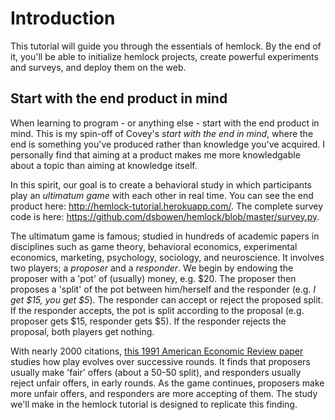 # Introduction

This tutorial will guide you through the essentials of hemlock. By the end of it, you'll be able to initialize hemlock projects, create powerful experiments and surveys, and deploy them on the web.

## Start with the end product in mind

When learning to program - or anything else - start with the end product in mind. This is my spin-off of Covey's *start with the end in mind*, where the end is something you've produced rather than knowledge you've acquired. I personally find that aiming at a product makes me more knowledgable about a topic than aiming at knowledge itself.

In this spirit, our goal is to create a behavioral study in which participants play an *ultimatum game* with each other in real time. You can see the end product here: <http://hemlock-tutorial.herokuapp.com/>. The complete survey code is here: <https://github.com/dsbowen/hemlock/blob/master/survey.py>.

The ultimatum game is famous; studied in hundreds of academic papers in disciplines such as game theory, behavioral economics, experimental economics, marketing, psychology, sociology, and neuroscience. It involves two players; a *proposer* and a *responder*. We begin by endowing the proposer with a 'pot' of (usually) money, e.g. $20. The proposer then proposes a 'split' of the pot between him/herself and the responder (e.g. *I get $15, you get $5*). The responder can accept or reject the proposed split. If the responder accepts, the pot is split according to the proposal (e.g. proposer gets $15, responder gets $5). If the responder rejects the proposal, both players get nothing.

With nearly 2000 citations, [this 1991 American Economic Review paper](https://www.jstor.org/stable/2006907) studies how play evolves over successive rounds. It finds that proposers usually make 'fair' offers (about a 50-50 split), and responders usually reject unfair offers, in early rounds. As the game continues, proposers make more unfair offers, and responders are more accepting of them. The study we'll make in the hemlock tutorial is designed to replicate this finding.